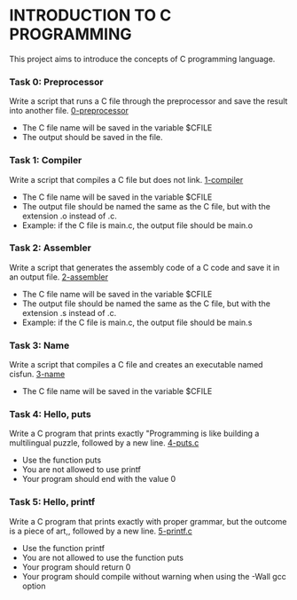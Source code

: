 # INTRODUCTION TO C PROGRAMMING
This project aims to introduce the concepts of C programming language.

### Task 0: Preprocessor
Write a script that runs a C file through the preprocessor and save the result into another file. [0-preprocessor](./0-preprocessor)
- The C file name will be saved in the variable $CFILE
- The output should be saved in the file. 

### Task 1: Compiler
Write a script that compiles a C file but does not link. [1-compiler](./1-compiler)
- The C file name will be saved in the variable $CFILE
- The output file should be named the same as the C file, but with the extension .o instead of .c.
- Example: if the C file is main.c, the output file should be main.o

### Task 2: Assembler
Write a script that generates the assembly code of a C code and save it in an output file. [2-assembler](./2-assembler)
- The C file name will be saved in the variable $CFILE
- The output file should be named the same as the C file, but with the extension .s instead of .c.
- Example: if the C file is main.c, the output file should be main.s

### Task 3: Name
Write a script that compiles a C file and creates an executable named cisfun. [3-name](./3-name)
- The C file name will be saved in the variable $CFILE

### Task 4: Hello, puts
Write a C program that prints exactly "Programming is like building a multilingual puzzle, followed by a new line. [4-puts.c](./4-puts.c)
- Use the function puts
- You are not allowed to use printf
- Your program should end with the value 0

### Task 5: Hello, printf
Write a C program that prints exactly with proper grammar, but the outcome is a piece of art,, followed by a new line. [5-printf.c](./5-printf.c)
- Use the function printf
- You are not allowed to use the function puts
- Your program should return 0
- Your program should compile without warning when using the -Wall gcc option
